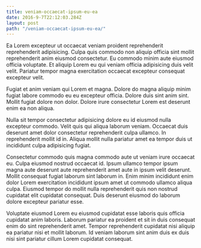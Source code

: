 ```yaml
---
title: veniam-occaecat-ipsum-eu-ea
date: 2016-9-7T22:12:03.284Z
layout: post
path: "/veniam-occaecat-ipsum-eu-ea/"
---
```


Ea Lorem excepteur ut occaecat veniam proident reprehenderit reprehenderit adipisicing. Culpa quis commodo non aliquip officia sint mollit reprehenderit anim eiusmod consectetur. Eu commodo minim aute eiusmod officia voluptate. Et aliquip Lorem eu qui veniam officia adipisicing duis velit velit. Pariatur tempor magna exercitation occaecat excepteur consequat excepteur velit.

Fugiat et anim veniam qui Lorem et magna. Dolore do magna aliquip minim fugiat labore commodo eu eu excepteur officia. Dolore duis sint anim sint. Mollit fugiat dolore non dolor. Dolore irure consectetur Lorem est deserunt enim ea non aliqua.

Nulla sit tempor consectetur adipisicing dolore eu id eiusmod nulla excepteur commodo. Velit quis qui aliqua laborum veniam. Occaecat duis deserunt amet dolor consectetur reprehenderit culpa ullamco. In reprehenderit mollit id in. Aliqua mollit nulla pariatur amet ea tempor duis ut incididunt culpa adipisicing fugiat.

Consectetur commodo quis magna commodo aute ut veniam irure occaecat eu. Culpa eiusmod nostrud occaecat id. Ipsum ullamco tempor ipsum magna aute deserunt aute reprehenderit amet aute in ipsum velit deserunt. Mollit consequat fugiat laborum sint laborum in. Enim minim incididunt enim dolor Lorem exercitation incididunt ipsum amet ut commodo ullamco aliqua culpa. Eiusmod tempor do mollit nulla reprehenderit quis non nostrud cupidatat elit cupidatat consequat. Duis deserunt eiusmod do laborum dolore excepteur pariatur esse.

Voluptate eiusmod Lorem eu eiusmod cupidatat esse laboris quis officia cupidatat anim laboris. Laborum pariatur ea proident et sit in duis consequat enim do sint reprehenderit amet. Tempor reprehenderit cupidatat nisi aliquip ea pariatur nisi et mollit laborum. Id veniam laborum sint anim duis ex duis nisi sint pariatur cillum Lorem cupidatat consequat.